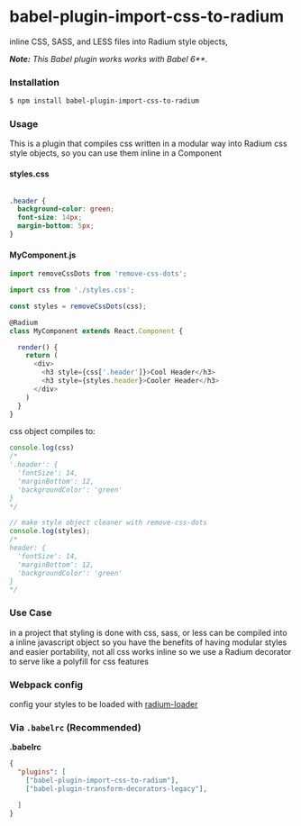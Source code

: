 # babel-plugin-import-css-to-radium

inline CSS, SASS, and LESS files into Radium style objects,

_**Note:** This Babel plugin works works with Babel 6**._

### Installation

```sh
$ npm install babel-plugin-import-css-to-radium
```

### Usage
This is a plugin that compiles css written in a modular way into Radium css style objects, so you can use them inline in a Component

#### styles.css

```css

.header {
  background-color: green;
  font-size: 14px;
  margin-bottom: 5px;
}

```
#### MyComponent.js
```javascript
import removeCssDots from 'remove-css-dots';

import css from './styles.css';

const styles = removeCssDots(css);

@Radium
class MyComponent extends React.Component {

  render() {
    return (
      <div>
        <h3 style={css['.header']}>Cool Header</h3>
        <h3 style={styles.header}>Cooler Header</h3>
      </div>
    )
  }
}

```

css object compiles to:

```javascript
console.log(css)
/*
'.header': {
  'fontSize': 14,
  'marginBottom': 12,
  'backgroundColor': 'green'
}
*/

// make style object cleaner with remove-css-dots
console.log(styles);
/*
header: {
  'fontSize': 14,
  'marginBottom': 12,
  'backgroundColor': 'green'
}
*/
```

### Use Case
in a project that styling is done with css, sass, or less can be compiled into a inline javascript object so you have the benefits of having modular styles and easier portability, not all css works inline so we use a Radium decorator to serve like a polyfill for css features

### Webpack config
config your styles to be loaded with [radium-loader](https://github.com/dminkovsky/radium-loader)

### Via `.babelrc` (Recommended)

**.babelrc**

```json
{
  "plugins": [
    ["babel-plugin-import-css-to-radium"],
    ["babel-plugin-transform-decorators-legacy"],

  ]
}
```
